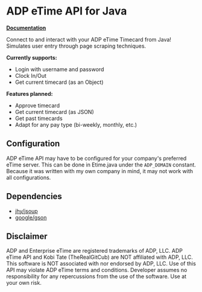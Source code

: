 # ADP eTime API for Java
[**Documentation**](https://therealgitcub.github.io/adp-etime-java/)

Connect to and interact with your ADP eTime Timecard from Java! Simulates user 
entry through page scraping techniques. 

**Currently supports:**
* Login with username and password
* Clock In/Out
* Get current timecard (as an Object)

**Features planned:**
* Approve timecard
* Get current timecard (as JSON)
* Get past timecards
* Adapt for any pay type (bi-weekly, monthly, etc.)

## Configuration
ADP eTime API may have to be configured for your company's preferred eTime server. 
This can be done in Etime.java under the `ADP_DOMAIN` constant. Because it was 
written with my own company in mind, it may not work with all configurations.

## Dependencies
* [jhy/jsoup](https://github.com/jhy/jsoup/)
* [google/gson](https://github.com/google/gson)

## Disclaimer
ADP and Enterprise eTime are registered trademarks of ADP, LLC. ADP eTime 
API and Kobi Tate (TheRealGitCub) are NOT affiliated with ADP, LLC. This 
software is NOT associated with nor endorsed by ADP, LLC. Use of this API 
may violate ADP eTime terms and conditions. Developer assumes no 
responsibility for any repercussions from the use of the software. 
Use at your own risk.
